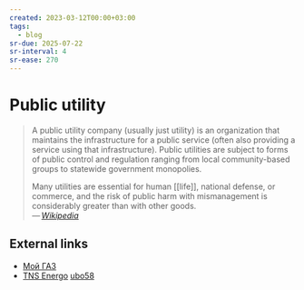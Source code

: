 ```yaml
---
created: 2023-03-12T00:00+03:00
tags:
  - blog
sr-due: 2025-07-22
sr-interval: 4
sr-ease: 270
---
```


# Public utility

> A public utility company (usually just utility) is an organization that
> maintains the infrastructure for a public service (often also providing a
> service using that infrastructure). Public utilities are subject to forms of
> public control and regulation ranging from local community-based groups to
> statewide government monopolies.
>
> Many utilities are essential for human [[life]], national defense, or
> commerce, and the risk of public harm with mismanagement is considerably
> greater than with other goods.\
> — <cite>[Wikipedia](https://en.wikipedia.org/wiki/Public_utility)</cite>

## External links

- [Мой ГАЗ](https://xn--80afnfom.xn--80ahmohdapg.xn--80asehdb/)
- [TNS Energo](https://penza.tns-e.ru/population/) [ubo58](https://lk.ubo58.ru/)
